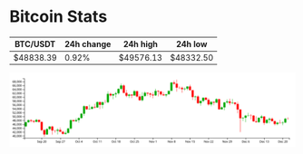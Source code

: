 # Bitcoin Stats

BTC/USDT|24h change|24h high|24h low|
|---|---|---|---|
|$48838.39|0.92%|$49576.13|$48332.50|

<img src="./chart.svg">
